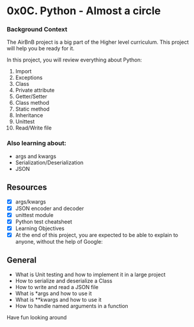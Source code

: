 # 0x0C. Python - Almost a circle

### Background Context
The AirBnB project is a big part of the Higher level curriculum. This project will help you be ready for it.

In this project, you will review everything about Python:

1. Import
1. Exceptions
1. Class
1. Private attribute
1. Getter/Setter
1. Class method
1. Static method
1. Inheritance
1. Unittest
1. Read/Write file

### Also learning about:

* args and kwargs
* Serialization/Deserialization
* JSON

## Resources

- [x] args/kwargs
- [x] JSON encoder and decoder
- [x] unittest module
- [x] Python test cheatsheet
- [x] Learning Objectives
- [x] At the end of this project, you are expected to be able to explain to anyone, without the help of Google:

## General
* What is Unit testing and how to implement it in a large project
* How to serialize and deserialize a Class
* How to write and read a JSON file
* What is *args and how to use it
* What is **kwargs and how to use it
* How to handle named arguments in a function

Have fun looking around
